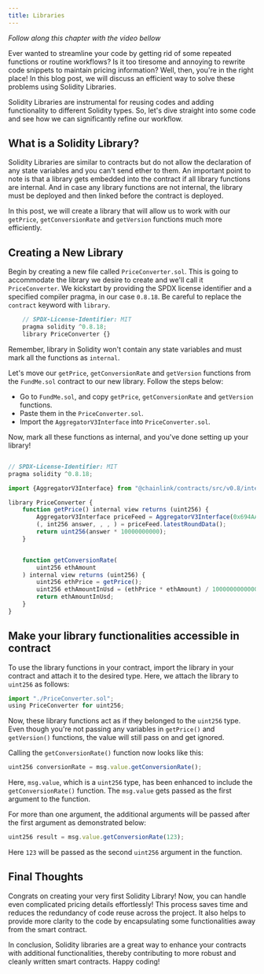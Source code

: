 ```yaml
---
title: Libraries
---
```


_Follow along this chapter with the video bellow_



Ever wanted to streamline your code by getting rid of some repeated functions or routine workflows? Is it too tiresome and annoying to rewrite code snippets to maintain pricing information? Well, then, you're in the right place! In this blog post, we will discuss an efficient way to solve these problems using Solidity Libraries.

Solidity Libraries are instrumental for reusing codes and adding functionality to different Solidity types. So, let's dive straight into some code and see how we can significantly refine our workflow.

## What is a Solidity Library?

Solidity Libraries are similar to contracts but do not allow the declaration of any state variables and you can't send ether to them. An important point to note is that a library gets embedded into the contract if all library functions are internal. And in case any library functions are not internal, the library must be deployed and then linked before the contract is deployed.

In this post, we will create a library that will allow us to work with our `getPrice`, `getConversionRate` and `getVersion` functions much more efficiently.

## Creating a New Library

Begin by creating a new file called `PriceConverter.sol`. This is going to accommodate the library we desire to create and we'll call it `PriceConverter`. We kickstart by providing the SPDX license identifier and a specified compiler pragma, in our case `0.8.18`. Be careful to replace the `contract` keyword with `library`.

```js
    // SPDX-License-Identifier: MIT
    pragma solidity ^0.8.18;
    library PriceConverter {}
```

Remember, library in Solidity won't contain any state variables and must mark all the functions as `internal`.

Let's move our `getPrice`, `getConversionRate` and `getVersion` functions from the `FundMe.sol` contract to our new library. Follow the steps below:

- Go to `FundMe.sol`, and copy `getPrice`, `getConversionRate` and `getVersion` functions.
- Paste them in the `PriceConverter.sol`.
- Import the `AggregatorV3Interface` into `PriceConverter.sol`.

Now, mark all these functions as internal, and you've done setting up your library!

```js

// SPDX-License-Identifier: MIT
pragma solidity ^0.8.18;

import {AggregatorV3Interface} from "@chainlink/contracts/src/v0.8/interfaces/AggregatorV3Interface.sol";

library PriceConverter {
    function getPrice() internal view returns (uint256) {
        AggregatorV3Interface priceFeed = AggregatorV3Interface(0x694AA1769357215DE4FAC081bf1f309aDC325306);
        (, int256 answer, , , ) = priceFeed.latestRoundData();
        return uint256(answer * 10000000000);
    }


    function getConversionRate(
        uint256 ethAmount
    ) internal view returns (uint256) {
        uint256 ethPrice = getPrice();
        uint256 ethAmountInUsd = (ethPrice * ethAmount) / 1000000000000000000;
        return ethAmountInUsd;
    }
}
```

## Make your library functionalities accessible in contract

To use the library functions in your contract, import the library in your contract and attach it to the desired type. Here, we attach the library to `uint256` as follows:

```javascript
import "./PriceConverter.sol";
using PriceConverter for uint256;
```

Now, these library functions act as if they belonged to the `uint256` type. Even though you're not passing any variables in `getPrice()` and `getVersion()` functions, the value will still pass on and get ignored.

Calling the `getConversionRate()` function now looks like this:

```javascript
uint256 conversionRate = msg.value.getConversionRate();
```

Here, `msg.value`, which is a `uint256` type, has been enhanced to include the `getConversionRate()` function. The `msg.value` gets passed as the first argument to the function.

For more than one argument, the additional arguments will be passed after the first argument as demonstrated below:

```javascript
uint256 result = msg.value.getConversionRate(123);
```

Here `123` will be passed as the second `uint256` argument in the function.

## Final Thoughts

Congrats on creating your very first Solidity Library! Now, you can handle even complicated pricing details effortlessly! This process saves time and reduces the redundancy of code reuse across the project. It also helps to provide more clarity to the code by encapsulating some functionalities away from the smart contract.

In conclusion, Solidity libraries are a great way to enhance your contracts with additional functionalities, thereby contributing to more robust and cleanly written smart contracts. Happy coding!
